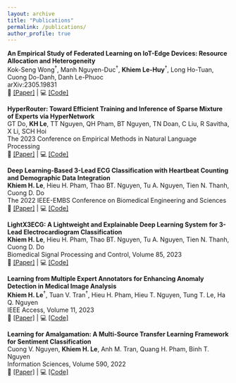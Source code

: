 ```yaml
---
layout: archive
title: "Publications"
permalink: /publications/
author_profile: true
---
```


**An Empirical Study of Federated Learning on IoT-Edge Devices: Resource Allocation and Heterogeneity**<br />
Kok-Seng Wong<sup>&dagger;</sup>, Manh Nguyen-Duc<sup>&dagger;</sup>, **Khiem Le-Huy**<sup>&dagger;</sup>, Long Ho-Tuan, Cuong Do-Danh, Danh Le-Phuoc<br />
arXiv:2305.19831<br />
📄 [[Paper]](https://arxiv.org/abs/2305.19831) | 💻 [[Code]](https://github.com/lhkhiem28/FLIoT)

**HyperRouter: Toward Efficient Training and Inference of Sparse Mixture of Experts via HyperNetwork**<br />
GT Do, **KH Le**, TT Nguyen, QH Pham, BT Nguyen, TN Doan, C Liu, R Savitha, X Li, SCH Hoi<br />
The 2023 Conference on Empirical Methods in Natural Language Processing<br />
📄 [[Paper]]() | 💻 [[Code]](https://github.com/giangdip2410/HyperRouter)

**Deep Learning-Based 3-Lead ECG Classification with Heartbeat Counting and Demographic Data Integration**<br />
**Khiem H. Le**, Hieu H. Pham, Thao BT. Nguyen, Tu A. Nguyen, Tien N. Thanh, Cuong D. Do<br />
The 2022 IEEE-EMBS Conference on Biomedical Engineering and Sciences<br />
📄 [[Paper]](https://doi.org/10.1109/IECBES54088.2022.10079267) | 💻 [[Code]](https://github.com/lhkhiem28/X3ECGpp)

**LightX3ECG: A Lightweight and Explainable Deep Learning System for 3-Lead Electrocardiogram Classification**<br />
**Khiem H. Le**, Hieu H. Pham, Thao BT. Nguyen, Tu A. Nguyen, Tien N. Thanh, Cuong D. Do<br />
Biomedical Signal Processing and Control, Volume 85, 2023<br />
📄 [[Paper]](https://doi.org/10.1016/j.bspc.2023.104963) | 💻 [[Code]](https://github.com/lhkhiem28/LightX3ECG)

**Learning from Multiple Expert Annotators for Enhancing Anomaly Detection in Medical Image Analysis**<br />
**Khiem H. Le**<sup>&dagger;</sup>, Tuan V. Tran<sup>&dagger;</sup>, Hieu H. Pham, Hieu T. Nguyen, Tung T. Le, Ha Q. Nguyen<br />
IEEE Access, Volume 11, 2023<br />
📄 [[Paper]](https://doi.org/10.1109/ACCESS.2023.3243845) | 💻 [[Code]](https://github.com/huyhieupham/learning-from-multiple-annotators)

**Learning for Amalgamation: A Multi-Source Transfer Learning Framework for Sentiment Classification**<br />
Cuong V. Nguyen, **Khiem H. Le**, Anh M. Tran, Quang H. Pham, Binh T. Nguyen<br />
Information Sciences, Volume 590, 2022<br />
📄 [[Paper]](https://doi.org/10.1016/j.ins.2021.12.059) | 💻 [[Code]](https://github.com/lhkhiem28/Learning-for-Amalgamation)